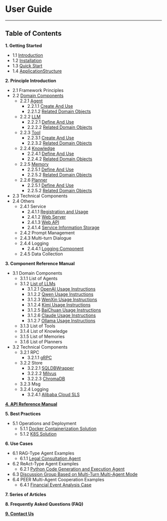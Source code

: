 # User Guide
************************************************
## Table of Contents

**1. Getting Started**
* 1.1 [Introduction](1_1_Introduction.md)
* 1.2 [Installation](1_2_Installation.md)
* 1.3 [Quick Start](1_3_Quick_Start.md)
* 1.4 [ApplicationStructure](1_4_Application_Engineering_Structure_Explanation.md)

**2. Principle Introduction**

* 2.1 Framework Principles
* 2.2 [Domain Components](2_2_Domain_Component_Principles.md)
  * 2.2.1 [Agent](2_2_1_Agent.md)
    * 2.2.1.1 [Create And Use](2_2_1_Agent_Create_And_Use.md)
    * 2.2.1.2 [Related Domain Objects](2_2_1_Agent_Related_Domain_Objects.md)
  * 2.2.2 [LLM](2_2_2_LLM.md)
    * 2.2.2.1 [Define And Use](2_2_2_LLM_component_define_and_usage.md)
    * 2.2.2.2 [Related Domain Objects](2_2_2_LLM_Related_Domain_Objects.md)
  * 2.2.3 [Tool](2_2_3_Tool.md)
    * 2.2.3.1 [Create And Use](2_2_3_Tool_Create_And_Use.md)
    * 2.2.3.2 [Related Domain Objects](2_2_3_Tool_Related_Domain_Objects.md)
  * 2.2.4 [Knowledge](2_2_4_Knowledge.md)
    * 2.2.4.1 [Define And Use](2_2_4_Knowledge_Define_And_Use.md)
    * 2.2.4.2 [Related Domain Objects](2_2_4_Knowledge_Related_Domain_Objects.md)
  * 2.2.5 [Memory](2_2_5_Memory.md)
    * 2.2.5.1 [Define And Use](2_2_5_Memory_Define_And_Use.md)
    * 2.2.5.2 [Related Domain Objects](2_2_5_Memory_Related_Domain_Objects.md)
  * 2.2.6 [Planner](2_2_6_Planner.md)
    * 2.2.5.1 [Define And Use](2_2_6_Planner_Define_And_Use.md)
    * 2.2.5.2 [Related Domain Objects](2_2_6_Planner_Related_Domain_Objects.md)
* 2.3 Technical Components
* 2.4 Others
  * 2.4.1 Service
    * 2.4.1.1 [Registration and Usage](2_4_1_Service_Registration_and_Usage.md)
    * 2.4.1.2 [Web Server](2_4_1_Web_Server.md)
    * 2.4.1.3 [Web API](2_4_1_Web_Api.md)
    * 2.4.1.4 [Service Information Storage](./2_4_1_Service_Information_Storage.md)
  * 2.4.2 Prompt Management
  * 2.4.3 Multi-turn Dialogue
  * 2.4.4 Logging
    * 2.4.4.1 [Logging Component](2_6_Logging_Utils.md)
  * 2.4.5 Data Collection

**3. Component Reference Manual**
* 3.1 Domain Components
  * 3.1.1 List of Agents
  * 3.1.2 [List of LLMs](3_1_2_0_List_Of_LLMs.md)
    * 3.1.2.1 [OpenAI Usage Instructions](3_1_2_OpenAI_LLM_Use.md)
    * 3.1.2.2 [Qwen Usage Instructions](3_1_2_Qwen_LLM_Use.md)
    * 3.1.2.3 [WenXin Usage Instructions](3_1_2_WenXin_LLM_Use.md)
    * 3.1.2.4 [Kimi Usage Instructions](3_1_2_Kimi_LLM_Use.md)
    * 3.1.2.5 [BaiChuan Usage Instructions](3_1_2_BaiChuan_LLM_Use.md)
    * 3.1.2.6 [Claude Usage Instructions](3_1_2_Claude_LLM_Use.md)
    * 3.1.2.7 [Ollama Usage Instructions](3_1_2_Ollama_LLM_Use.md)
  * 3.1.3 List of Tools
  * 3.1.4 List of Knowledge
  * 3.1.5 List of Memories
  * 3.1.6 List of Planners
* 3.2 Technical Components
  * 3.2.1 RPC
    * 3.2.1.1 [gRPC](3_2_1_gRPC.md)
  * 3.2.2 Store
    * 3.2.2.1 [SQLDBWrapper](2_3_1_SQLDB_WRAPPER.md)
    * 3.2.2.2 [Milvus](3_3_1_Milvus.md)
    * 3.2.2.3 [ChromaDB](3_3_2_ChromaDB.md)
  * 3.2.3 Msg
  * 3.2.4 Logging
    * 3.2.4.1 [Alibaba Cloud SLS](3_2_4_Alibaba_Cloud_SLS.md)

**[4. API Reference Manual](4_1_API_Reference.md)**

**5. Best Practices**
* 5.1 Operations and Deployment
  * 5.1.1 [Docker Containerization Solution](5_1_1_Docker_Container_Deployment.md)
  * 5.1.2 [K8S Solution](5_1_2_K8S_Deployment.md)

**6. Use Cases**
* 6.1 RAG-Type Agent Examples
  * 6.1.1 [Legal Consultation Agent](7_1_1_Legal_Consultation_Case.md)
* 6.2 ReAct-Type Agent Examples
  * 6.2.1 [Python Code Generation and Execution Agent](7_1_1_Python_Auto_Runner.md)
* 6.3 [Discussion Group Based on Multi-Turn Multi-Agent Mode](6_2_1_Discussion_Group.md)
* 6.4 PEER Multi-Agent Cooperation Examples
  * 6.4.1 [Financial Event Analysis Case](./6_4_1_Financial_Event_Analysis_Case.md)

**7. Series of Articles**

**8. Frequently Asked Questions (FAQ)**

**[9. Contact Us](6_1_Contact_Us.md)**
